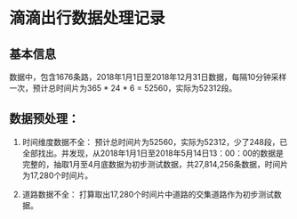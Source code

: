 # 滴滴出行数据处理记录

## 基本信息

数据中，包含1676条路，2018年1月1日至2018年12月31日数据，每隔10分钟采样一次，预计总时间片为365 * 24 * 6 = 52560，实际为52312段。


## 数据预处理：

1. 时间维度数据不全：
预计总时间片为52560，实际为52312，少了248段，已全部找出。并发现，从2018年1月1日至2018年5月14日13：00：00的数据是完整的，抽取1月至4月底数据为初步测试数据，共27,814,256条数据，时间片为17,280个时间片。

2. 道路数据不全：
打算取出17,280个时间片中道路的交集道路作为初步测试数据。
